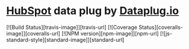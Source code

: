 # [HubSpot](https://www.hubspot.com) data plug by [Dataplug.io](https://dataplug.io)

[![Build Status][travis-image]][travis-url]
[![Coverage Status][coveralls-image]][coveralls-url]
[![NPM version][npm-image]][npm-url]
[![js-standard-style][standard-image]][standard-url]
